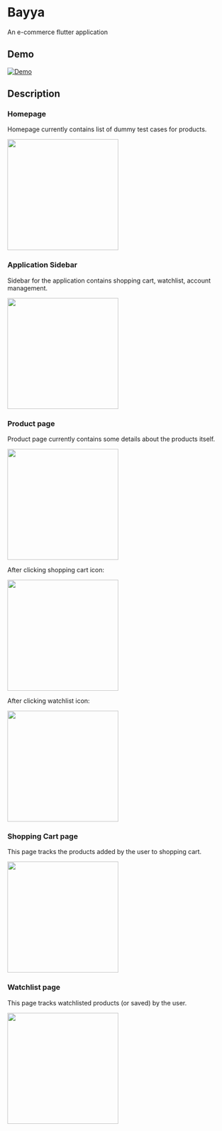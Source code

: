 # Bayya

An e-commerce flutter application

## Demo
[![Demo](https://img.youtube.com/vi/8c1dGiga2J8/0.jpg)](https://www.youtube.com/watch?v=8c1dGiga2J8)

## Description
### Homepage
<p>Homepage currently contains list of dummy test cases for products.</p>
<img src="/docs/homepage_screenshot.png" width="250" />

### Application Sidebar
<p>Sidebar for the application contains shopping cart, watchlist, account management.</p>
<img src="/docs/application_sidebar.png" width="250" />

### Product page
<p>Product page currently contains some details about the products itself.</p>
<img src="/docs/product_screenshot.png" width="250" />

<p>After clicking shopping cart icon:</p>
<img src="/docs/product_added_to_shopping_cart.png" width="250" />

<p>After clicking watchlist icon:</p>
<img src="/docs/product_watchlisted.png" width="250" />

### Shopping Cart page
<p>This page tracks the products added by the user to shopping cart.</p>
<img src="/docs/shopping_cart.png" width="250" />

### Watchlist page
<p>This page tracks watchlisted products (or saved) by the user.</p>
<img src="/docs/watchlist.png" width="250" />